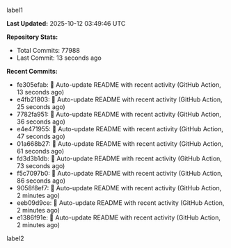 
label1 
<!-- ACTIVITY_START -->
**Last Updated:** 2025-10-12 03:49:46 UTC

**Repository Stats:**
- Total Commits: 77988
- Last Commit: 13 seconds ago

**Recent Commits:**
- fe305efab: 🤖 Auto-update README with recent activity (GitHub Action, 13 seconds ago)
- e4fb21803: 🤖 Auto-update README with recent activity (GitHub Action, 25 seconds ago)
- 7782fa951: 🤖 Auto-update README with recent activity (GitHub Action, 36 seconds ago)
- e4e471955: 🤖 Auto-update README with recent activity (GitHub Action, 47 seconds ago)
- 01a668b27: 🤖 Auto-update README with recent activity (GitHub Action, 61 seconds ago)
- fd3d3b1db: 🤖 Auto-update README with recent activity (GitHub Action, 73 seconds ago)
- f5c7097b0: 🤖 Auto-update README with recent activity (GitHub Action, 86 seconds ago)
- 9058f8ef7: 🤖 Auto-update README with recent activity (GitHub Action, 2 minutes ago)
- eeb09d9ce: 🤖 Auto-update README with recent activity (GitHub Action, 2 minutes ago)
- e1386f91e: 🤖 Auto-update README with recent activity (GitHub Action, 2 minutes ago)
<!-- ACTIVITY_END -->

label2
